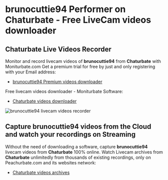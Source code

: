 # brunocuttie94 Performer on Chaturbate - Free LiveCam videos downloader

## Chaturbate Live Videos Recorder

Monitor and record livecam videos of **brunocuttie94** from **Chaturbate** with Moniturbate.com
Get a premium trial for free by just and only registering with your Email address:
* [brunocuttie94 Premium videos downloader](https://moniturbate.com/request-demo-licence-key.html)

Free livecam videos downloader - Moniturbate Software:
* [Chaturbate videos downloader](https://moniturbate.com/moniturbate-download-software.html)

![brunocuttie94 livecam videos recorder](https://peachurnet.com/templates/moniturbate-software.png)


## Capture brunocuttie94 videos from the Cloud and watch your recordings on Streaming

Without the need of downloading a software, capture **brunocuttie94** livecam videos from **Chaturbate** 100% online.
Watch Livecam archives from **Chaturbate** unlimitedly from thousands of existing recordings, only on Peachurbate.com and its websites network:
* [Chaturbate videos archives](https://peachurnet.com/)